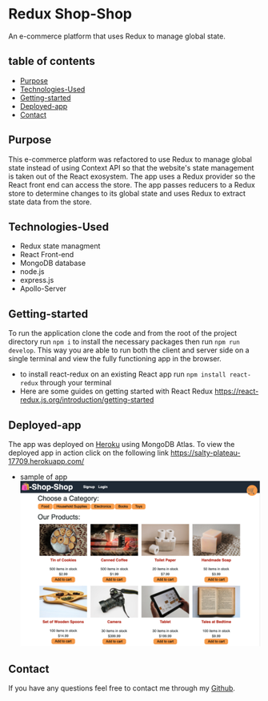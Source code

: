 # Redux Shop-Shop
An e-commerce platform that uses Redux to manage global state.

## table of contents 
- [Purpose](#purpose)
- [Technologies-Used](#Technologies-Used)
- [Getting-started](#Getting-started)
- [Deployed-app](#deployed-app)
- [Contact](#Contact)

## Purpose 
This e-commerce platform was refactored to use Redux to manage global state instead of using Context API so that the website's state management is taken out of the React exosystem. The app uses a Redux provider so the React front end can access the store. The app passes reducers to a Redux store to determine changes to its global state and uses Redux to extract state data from the store. 

## Technologies-Used
- Redux state managment 
- React Front-end
- MongoDB database
- node.js
- express.js
- Apollo-Server


## Getting-started
To run the application clone the code and from the root of the project directory run `npm i` to install the necessary packages then run `npm run develop`. This way you are able to run both the client and server side on a single terminal and view the fully functioning app in the browser.

- to install react-redux on an existing React app run `npm install react-redux` through your terminal
- Here are some guides on getting started with React Redux https://react-redux.js.org/introduction/getting-started 

## Deployed-app
The app was deployed on [Heroku](https://www.heroku.com) using MongoDB Atlas. To view the deployed app in action click on the following link
https://salty-plateau-17709.herokuapp.com/ 

- sample of app 
![](./client/public/shop-shop.png)

## Contact
If you have any questions feel free to contact me through my [Github](https://github.com/Araceli4690).